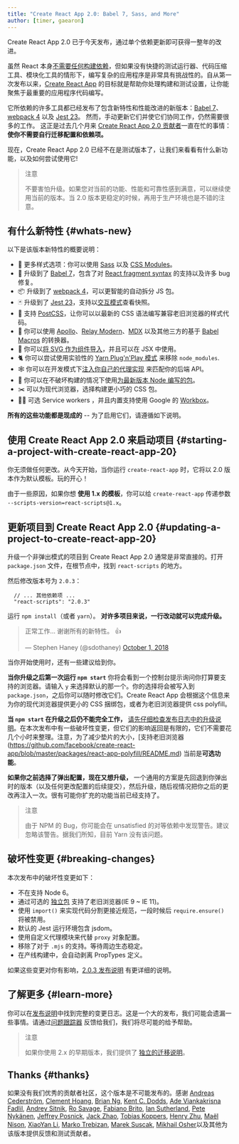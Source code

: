 ```yaml
---
title: "Create React App 2.0: Babel 7, Sass, and More"
author: [timer, gaearon]
---
```


Create React App 2.0 已于今天发布，通过单个依赖更新即可获得一整年的改进。

虽然 React 本身[不需要任何构建依赖](/docs/create-a-new-react-app.html)，但如果没有快捷的测试运行器、代码压缩工具、模块化工具的情形下，编写复杂的应用程序是非常具有挑战性的。自从第一次发布以来，[Create React App](https://github.com/facebook/create-react-app) 的目标就是帮助你处理构建和测试设置，让你能聚焦于最重要的应用程序代码编写。

它所依赖的许多工具都已经发布了包含新特性和性能改进的新版本：[Babel 7](https://babeljs.io/blog/2018/08/27/7.0.0)、[webpack 4](https://medium.com/webpack/webpack-4-released-today-6cdb994702d4) 以及 [Jest 23](https://jestjs.io/blog/2018/05/29/jest-23-blazing-fast-delightful-testing.html)。 然而，手动更新它们并使它们协同工作，仍然需要很多的工作。 这正是过去几个月来 [Create React App 2.0 贡献者](https://github.com/facebook/create-react-app/graphs/contributors)一直在忙的事情：**使你不需要自行迁移配置和依赖项。**

现在，Create React App 2.0 已经不在是测试版本了，让我们来看看有什么新功能，以及如何尝试使用它!

>注意
>
>不要害怕升级。如果您对当前的功能、性能和可靠性感到满意，可以继续使用当前的版本。当 2.0 版本更稳定的时候，再用于生产环境也是不错的注意。

## 有什么新特性 {#whats-new}

以下是该版本新特性的概要说明：

* 🎉 更多样式选项：你可以使用 [Sass](https://github.com/facebook/create-react-app/blob/master/packages/react-scripts/template/README.md#adding-a-sass-stylesheet) 以及 [CSS Modules](https://github.com/facebook/create-react-app/blob/master/packages/react-scripts/template/README.md#adding-a-css-modules-stylesheet)。
* 🐠 升级到了 [Babel 7](https://babeljs.io/blog/2018/08/27/7.0.0)，包含了对 [React fragment syntax](/docs/fragments.html#short-syntax) 的支持以及许多 bug 修复。
* 📦 升级到了 [webpack 4](https://medium.com/webpack/webpack-4-released-today-6cdb994702d4)，可以更智能的自动拆分 JS 包。
* 🃏 升级到了 [Jest 23](https://jestjs.io/blog/2018/05/29/jest-23-blazing-fast-delightful-testing.html)，支持以[交互模式](https://jestjs.io/blog/2018/05/29/jest-23-blazing-fast-delightful-testing#interactive-snapshot-mode)查看快照。
* 💄 支持 [PostCSS](https://preset-env.cssdb.org/features#stage-3)，让你可以以最新的 CSS 语法编写兼容老旧浏览器的样式代码。
* 💎 你可以使用 [Apollo](https://github.com/leoasis/graphql-tag.macro#usage)、[Relay Modern](https://github.com/facebook/relay/pull/2171#issuecomment-411459604)、[MDX](https://github.com/facebook/create-react-app/issues/5149#issuecomment-425396995) 以及其他三方的基于 [Babel Macros](https://babeljs.io/blog/2017/09/11/zero-config-with-babel-macros) 的转换器。
* 🌠 你可以[将 SVG 作为组件导入](https://github.com/facebook/create-react-app/blob/master/packages/react-scripts/template/README.md#adding-svgs)，并且可以在 JSX 中使用。
* 🐈 你可以尝试使用实验性的 [Yarn Plug'n'Play 模式](https://github.com/yarnpkg/rfcs/pull/101) 来移除 `node_modules`.
* 🕸 你可以在开发模式下[注入你自己的代理实现](https://github.com/facebook/create-react-app/blob/master/packages/react-scripts/template/README.md#configuring-the-proxy-manually) 来匹配你的后端 API。
* 🚀 你可以在不破坏构建的情况下使用[为最新版本 Node 编写的包](https://github.com/sindresorhus/ama/issues/446#issuecomment-281014491)。
* ✂️ 可以为现代浏览器，选择构建更小巧的 CSS 包。
* 👷‍♀️ 可选 Service workers ，并且内置支持使用 Google 的 [Workbox](https://developers.google.com/web/tools/workbox/)。

**所有的这些功能都是现成的** -- 为了启用它们，请遵循如下说明。

## 使用 Create React App 2.0 来启动项目 {#starting-a-project-with-create-react-app-20}

你无须做任何更改。从今天开始，当你运行 `create-react-app` 时，它将以 2.0 版本作为默认模板。玩的开心！

由于一些原因，如果你想 **使用 1.x 的模板**，你可以给 `create-react-app` 传递参数 `--scripts-version=react-scripts@1.x`。

## 更新项目到 Create React App 2.0 {#updating-a-project-to-create-react-app-20}

升级一个非弹出模式的项目到 Create React App 2.0 通常是非常直接的。打开 `package.json` 文件，在根节点中，找到 `react-scripts` 的地方。

然后修改版本号为 `2.0.3`：

```js{2}
  // ... 其他依赖项 ...
  "react-scripts": "2.0.3"
```

运行 `npm install`（或者 `yarn`）。 **对许多项目来说，一行改动就可以完成升级。**

<blockquote class="twitter-tweet" data-conversation="none" data-dnt="true"><p lang="en" dir="ltr">正常工作... 谢谢所有的新特性。 👍</p>&mdash; Stephen Haney (@sdothaney) <a href="https://twitter.com/sdothaney/status/1046822703116607490?ref_src=twsrc%5Etfw">October 1, 2018</a></blockquote>

当你开始使用时，还有一些建议给到你。

**当你升级之后第一次运行 `npm start`** 你将会看到一个控制台提示询问你打算要支持的浏览器。请输入 `y` 来选择默认的那一个。你的选择将会被写入到 `package.json`，之后你可以随时修改它们。Create React App 会根据这个信息来为你的现代浏览器提供更小的 CSS 捆绑包，或者为老旧浏览器提供 css polyfill。

**当 `npm start` 在升级之后仍不能完全工作，** [请先仔细检查发布日志中的升级说明](https://github.com/facebook/create-react-app/releases/tag/v2.0.3)。在本次发布中有一些破坏性变更，但它们的影响返回是有限的，它们不需要花几个小时来整理。注意，为了减少垫片的大小，[支持老旧浏览器 (https://github.com/facebook/create-react-app/blob/master/packages/react-app-polyfill/README.md) 当前是**可选功能**。

**如果你之前选择了弹出配置，现在又想升级，** 一个通用的方案是先回退到你弹出时的版本（以及任何更改配置的后续提交），然后升级，随后视情况把你之后的更改再注入一次。很有可能你扩充的功能当前已经支持了。

>注意
>
>由于 NPM 的 Bug，你可能会在 unsatisfied 的对等依赖中发现警告。建议忽略该警告。据我们所知，目前 Yarn 没有该问题。

## 破坏性变更 {#breaking-changes}

本次发布中的破坏性变更如下：

* 不在支持 Node 6。
* 通过可选的 [独立包](https://github.com/facebook/create-react-app/tree/master/packages/react-app-polyfill) 支持了老旧浏览器(IE 9 ~ IE 11)。
* 使用 `import()` 来实现代码分割更接近规范，一段时候后 `require.ensure()` 将被禁用。
* 默认的 Jest 运行环境包含 jsdom。
* 使用自定义代理模块来代替 `proxy` 对象配置。
* 移除了对于 `.mjs` 的支持。等待周边生态稳定。
* 在产线构建中，会自动剥离 PropTypes 定义。

如果这些变更对你有影响，[2.0.3 发布说明](https://github.com/facebook/create-react-app/releases/tag/v2.0.3) 有更详细的说明。

## 了解更多 {#learn-more}

你可以在[发布说明](https://github.com/facebook/create-react-app/releases/tag/v2.0.3)中找到完整的变更日志。这是一个大的发布，我们可能会遗漏一些事情。请通过[问题跟踪器](https://github.com/facebook/create-react-app/issues/new) 反馈给我们，我们将尽可能的给予帮助。

>注意
>
>如果你使用 2.x 的早期版本，我们提供了 [独立的迁移说明](https://gist.github.com/gaearon/8650d1c70e436e5eff01f396dffc4114)。

## Thanks {#thanks}

如果没有我们优秀的贡献者社区，这个版本是不可能发布的。感谢 [Andreas Cederström](https://github.com/andriijas), [Clement Hoang](https://github.com/clemmy), [Brian Ng](https://github.com/existentialism), [Kent C. Dodds](https://github.com/kentcdodds), [Ade Viankakrisna Fadlil](https://github.com/viankakrisna), [Andrey Sitnik](https://github.com/ai), [Ro Savage](https://github.com/ro-savage), [Fabiano Brito](https://github.com/Fabianopb), [Ian Sutherland](https://github.com/iansu), [Pete Nykänen](https://github.com/petetnt), [Jeffrey Posnick](https://github.com/jeffposnick), [Jack Zhao](https://github.com/bugzpodder), [Tobias Koppers](https://github.com/sokra), [Henry Zhu](https://github.com/hzoo), [Maël Nison](https://github.com/arcanis), [XiaoYan Li](https://github.com/lixiaoyan), [Marko Trebizan](https://github.com/themre), [Marek Suscak](https://github.com/mareksuscak), [Mikhail Osher](https://github.com/miraage)以及其他为该版本提供反馈和测试贡献者。
